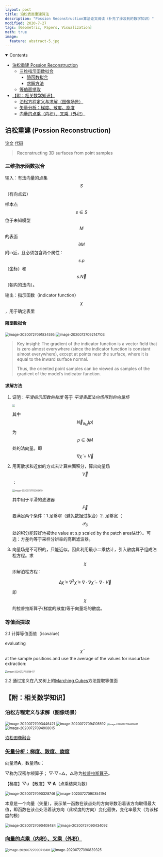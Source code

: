 ```yaml
---
layout: post
title: 泊松表面重建算法
description: "Possion Reconstruction算法论文阅读（补充了涉及到的数学知识）"
modified: 2020-7-27
tags: [Geometric, Papers, Visualization]
math: true
image:
  feature: abstract-5.jpg
---
```

<details open><!-- 可选open -->
<summary>Contents</summary>
<div markdown="1">
<!-- TOC -->

- [泊松重建 Possion Reconstruction](#%E6%B3%8A%E6%9D%BE%E9%87%8D%E5%BB%BA-possion-reconstruction)
    - [三维指示函数拟合](#%E4%B8%89%E7%BB%B4%E6%8C%87%E7%A4%BA%E5%87%BD%E6%95%B0%E6%8B%9F%E5%90%88)
        - [隐函数拟合](#%E9%9A%90%E5%87%BD%E6%95%B0%E6%8B%9F%E5%90%88)
        - [求解方法](#%E6%B1%82%E8%A7%A3%E6%96%B9%E6%B3%95)
    - [等值面提取](#%E7%AD%89%E5%80%BC%E9%9D%A2%E6%8F%90%E5%8F%96)
- [【附：相关数学知识】](#%E9%99%84%E7%9B%B8%E5%85%B3%E6%95%B0%E5%AD%A6%E7%9F%A5%E8%AF%86)
    - [泊松方程定义与求解（图像场景）](#%E6%B3%8A%E6%9D%BE%E6%96%B9%E7%A8%8B%E5%AE%9A%E4%B9%89%E4%B8%8E%E6%B1%82%E8%A7%A3%E5%9B%BE%E5%83%8F%E5%9C%BA%E6%99%AF)
    - [矢量分析：梯度、散度、旋度](#%E7%9F%A2%E9%87%8F%E5%88%86%E6%9E%90%E6%A2%AF%E5%BA%A6%E6%95%A3%E5%BA%A6%E6%97%8B%E5%BA%A6)
    - [向量的点乘（内积）、叉乘（外积）](#%E5%90%91%E9%87%8F%E7%9A%84%E7%82%B9%E4%B9%98%E5%86%85%E7%A7%AF%E5%8F%89%E4%B9%98%E5%A4%96%E7%A7%AF)

<!-- /TOC -->
</div>
</details>

## 泊松重建 (Possion Reconstruction)

[论文](http://hhoppe.com/poissonrecon.pdf)	[代码](https://github.com/mkazhdan/PoissonRecon)

> Reconstructing 3D surfaces from point samples

### 三维指示函数拟合

输入：有法向量的点集$$S$$（有向点云）

样本点 $$s\in{S}$$ 位于未知模型 $$M$$ 的表面 $$∂M$$ 附in近，且必须包含两个属性： $$s.p$$（坐标）和 $$s.\overrightarrow{N}$$（朝内的法向）。 

输出：指示函数（indicator function）$$\chi$$，用于确定表里

<!--more-->

#### 隐函数拟合

<img src="{{ site.url }}/images/2020-07-27-PossionRecon/image-20200727091834595.png" alt="image-20200727091834595" style="zoom:80%;" />

<img src="{{ site.url }}/images/2020-07-27-PossionRecon/image-20200727092147103.png" alt="image-20200727092147103" style="zoom:80%;" />

> Key insight: The gradient of the indicator function is a vector field that is zero almost everywhere (since the indicator function is constant almost everywhere), except at points near the surface, where it is equal to the inward surface normal. 
>
> Thus, the oriented point samples can be viewed as samples of the gradient of the model’s indicator function.

#### 求解方法

1. 证明：*平滑指示函数的梯度* 等于 *平滑表面法向场得到的向量场* 

   <img src="{{ site.url }}/images/2020-07-27-PossionRecon/image-20200727111811022.png" style="zoom:50%;" />

   其中$$\overrightarrow N_{\partial_{M}}(p)$$为$$p\in∂M$$处的法向量。即$$\nabla\widetilde\chi=\overrightarrow{V}$$

2. 用离散求和近似的方式去计算曲面积分，算出向量场$$\overrightarrow{V}$$：

   <img src="{{ site.url }}/images/2020-07-27-PossionRecon/image-20200727111653923.png" alt="image-20200727112002410" style="zoom:50%;" />

   其中用于平滑的滤波器$$\overrightarrow{F}$$要满足两个条件：1.足够窄（避免数据过拟合）2. 足够宽（$$\mathcal P_S$$处的积分能较好地被the value at s.p scaled by the patch area估计）。可选：方差约等于采样分辨率的高斯滤波器。

3. 向量场是不可积的，只能近似。因此利用最小二乘估计，引入散度算子组成泊松方程。求$$\chi$$即解泊松方程：

   $$\Delta\widetilde\chi\equiv\nabla^2\widetilde\chi\equiv\nabla\cdot{\nabla\widetilde\chi}=\nabla\cdot{\overrightarrow{V}}$$

   即$$\chi$$的拉普拉斯算子(梯度的散度)等于向量场的散度。

### 等值面提取

2.1 计算等值面值（isovalue）

evaluating $$\widetilde\chi$$ at the sample positions and use the average of the values for isosurface extraction:

<img src="{{ site.url }}/images/2020-07-27-PossionRecon/image-20200727112136417.png" alt="image-20200727112136417" style="zoom:50%;" />

2.2 通过定义在八叉树上的[Marching Cubes](https://e0hyl.github.io/BLOG-OF-E0/MarchingCube/)方法提取等值面

## 【附：相关数学知识】

### 泊松方程定义与求解（图像场景）

<img src="{{ site.url }}/images/2020-07-27-PossionRecon/image-20200727093446421.png" alt="image-20200727093446421" style="zoom:80%;" />

<img src="{{ site.url }}/images/2020-07-27-PossionRecon/image-20200727094105592.png" alt="image-20200727094105592" style="zoom:80%;" />

<img src="{{ site.url }}/images/2020-07-27-PossionRecon/image-20200727094800681.png" alt="image-20200727094800681" style="zoom:50%;center;" />

<img src="{{ site.url }}/images/2020-07-27-PossionRecon/image-20200727094908015.png" alt="image-20200727094908015" style="zoom:80%;" />

[泊松图像融合](https://zhuanlan.zhihu.com/p/68349210)

### [矢量分析：梯度、散度、旋度](https://zhuanlan.zhihu.com/p/22654688)

向量场**A**，数量场u：

▽称为汉密尔顿算子； ▽·▽=△，△称为[拉普拉斯算子](https://blog.csdn.net/qq_30815237/article/details/86543091)。

【梯度】▽u	【散度】**▽**·**A**（点乘结果为数）

<img src="{{ site.url }}/images/2020-07-27-PossionRecon/image-20200727090328746.png" alt="image-20200727090328746" style="zoom:80%;" />

<img src="{{ site.url }}/images/2020-07-27-PossionRecon/image-20200727090354194.png" alt="image-20200727090354194" style="zoom:80%;" />

本意是一个向量（矢量），表示某一函数在该点处的方向导数沿着该方向取得最大值，即函数在该点处沿着该方向（此梯度的方向）变化最快，变化率最大（为该梯度的模）

<img src="{{ site.url }}/images/2020-07-27-PossionRecon/image-20200727090409484.png" alt="image-20200727090409484" style="zoom:80%;" />

<img src="{{ site.url }}/images/2020-07-27-PossionRecon/image-20200727090434092.png" alt="image-20200727090434092" style="zoom:80%;" />

### [向量的点乘（内积）、叉乘（外积）](https://www.cnblogs.com/gxcdream/p/7597865.html)

<img src="{{ site.url }}/images/2020-07-27-PossionRecon/image-20200727090716101.png" alt="image-20200727090716101" style="zoom:75%;" />

<img src="{{ site.url }}/images/2020-07-27-PossionRecon/image-20200727090839325.png" alt="image-20200727090839325" style="zoom:80%;" />


